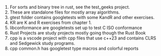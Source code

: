 1. For sorts and binary tree in rust, see the test_geeks project.
2. These are standalone files for mostly array algorithms.
3. gtest folder contains googletests with some KandR and other exercises.
4. KR are K and R exercises from chapter 1.
5. libconformance are googletests set up to test C ISO conformance
6. Rust Projects are study projects mostly going though the Rust Book
7. cpp is a vscode project with cpp files that use c++23 and contains CLRS and Sedgewick study programs.
8. cpp common.h has googletest type macros and colorful reports
   
